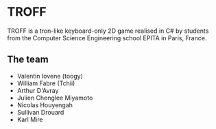 TROFF
=====

TROFF is a tron-like keyboard-only 2D game realised in C# by students from the Computer Science Engineering school EPITA in Paris, France.

The team
-------
* Valentin Iovene (toogy)
* William Fabre (Tchii)
* Arthur D'Avray
* Julien Chenglee Miyamoto
* Nicolas Houyengah
* Sullivan Drouard
* Karl Mire
